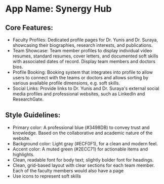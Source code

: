 # **App Name**: Synergy Hub

## Core Features:

- Faculty Profiles: Dedicated profile pages for Dr. Yunis and Dr. Suraya, showcasing their biographies, research interests, and publications.
- Team Showcase: Team member profiles to display individual video resumes, standard resumes, cover letters, and documented soft skills with associated dates of record.  Display team members and doctors bios.
- Profile Booking: Booking system that integrates into profile to allow users to connect with the teams or doctors and allows sorting by various available profile dimensions, e.g. soft skills.
- Social Links: Provide links to Dr. Yunis and Dr. Suraya's external social media profiles and professional websites, such as LinkedIn and ResearchGate.

## Style Guidelines:

- Primary color: A professional blue (#3498DB) to convey trust and knowledge. Based on the collaborative and academic nature of the website.
- Background color: Light gray (#ECF0F1), for a clean and modern feel.
- Accent color: A muted green (#2ECC71) for actionable items and highlights.
- Clean, readable font for body text; slightly bolder font for headings.
- Clean, grid-based layout with clear sections for each team member. Each of the faculty members would also have a page
- Use icons to represent soft skills